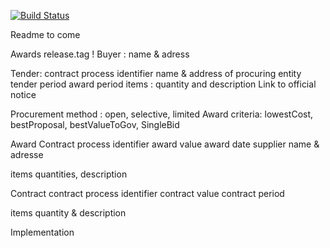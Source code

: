 [![Build Status](https://travis-ci.org/opennorth/ovc-vdm.svg?branch=master)](https://travis-ci.org/opennorth/ovc-vdm)

Readme to come


Awards
release.tag !
Buyer : name & adress

Tender:
contract process identifier
name & address of procuring entity
tender period
award period
items : quantity and description
Link to official notice

Procurement method : open, selective, limited
Award criteria: lowestCost, bestProposal, bestValueToGov, SingleBid


Award
Contract process identifier
award value
award date
supplier name & adresse

items quantities, description


Contract
contract process identifier
contract value
contract period

items quantity & description


Implementation